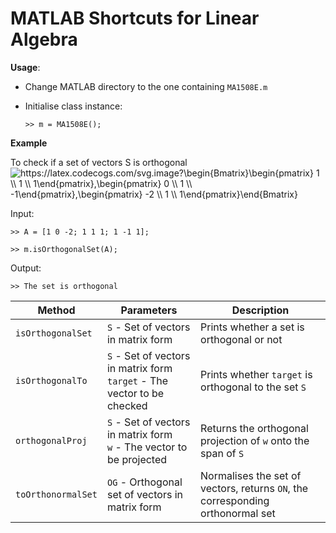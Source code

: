 # MATLAB Shortcuts for Linear Algebra

**Usage**:

- Change MATLAB directory to the one containing `MA1508E.m`

- Initialise class instance:

  `>> m = MA1508E();`

**Example**

To check if a set of vectors S is orthogonal
<img src="https://latex.codecogs.com/svg.image?\begin{Bmatrix}\begin{pmatrix}&space;1&space;\\&space;1&space;\\&space;1\end{pmatrix},\begin{pmatrix}&space;0&space;\\&space;1&space;\\&space;-1\end{pmatrix},\begin{pmatrix}&space;-2&space;\\&space;1&space;\\&space;1\end{pmatrix}\end{Bmatrix}&space;" title="https://latex.codecogs.com/svg.image?\begin{Bmatrix}\begin{pmatrix} 1 \\ 1 \\ 1\end{pmatrix},\begin{pmatrix} 0 \\ 1 \\ -1\end{pmatrix},\begin{pmatrix} -2 \\ 1 \\ 1\end{pmatrix}\end{Bmatrix} " />

Input:

`>> A = [1 0 -2; 1 1 1; 1 -1 1];`

`>> m.isOrthogonalSet(A);`

Output:

`>> The set is orthogonal`

| Method             | Parameters                                                                   | Description                                                              |
| ------------------ | ---------------------------------------------------------------------------- | ------------------------------------------------------------------------ |
| `isOrthogonalSet`  | `S` - Set of vectors in matrix form                                          | Prints whether a set is orthogonal or not                                |
| `isOrthogonalTo`   | `S` - Set of vectors in matrix form<br />`target` - The vector to be checked | Prints whether `target` is orthogonal to the set `S`                     |
| `orthogonalProj`   | `S` - Set of vectors in matrix form<br />`w` - The vector to be projected    | Returns the orthogonal projection of `w` onto the span of `S`            |
| `toOrthonormalSet` | `OG` - Orthogonal set of vectors in matrix form                              | Normalises the set of vectors, returns `ON`, the corresponding orthonormal set |
